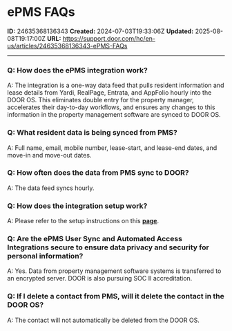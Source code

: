 # ePMS FAQs

**ID:** 24635368136343
**Created:** 2024-07-03T19:33:06Z
**Updated:** 2025-08-08T19:17:00Z
**URL:** https://support.door.com/hc/en-us/articles/24635368136343-ePMS-FAQs

---

<h3 id="h_01H93459ARVM9G7VMAY5S2KJ9E">Q: How does the ePMS integration work?</h3>
<p>A: The integration is a one-way data feed that pulls resident information and lease details from Yardi, RealPage, Entrata, and AppFolio hourly into the DOOR OS. This eliminates double entry for the property manager, accelerates their day-to-day workflows, and ensures any changes to this information in the property management software are synced to DOOR OS.</p>
<h3 id="h_01H93459AR3QNCS1NNVFJJDGDN">Q: What resident data is being synced from PMS?</h3>
<p>A: Full name, email, mobile number, lease-start, and lease-end dates, and move-in and move-out dates.</p>
<h3 id="h_01H93459ARVH0XP66D4VW2RD6W">Q: How often does the data from PMS sync to DOOR?</h3>
<p>A: The data feed syncs hourly. </p>
<h3 id="h_01H93459ARB63DG5RZ84DNNVHH">Q: How does the integration setup work?</h3>
<p>A: Please refer to the setup instructions on this <span class="wysiwyg-underline"><strong><a href="https://support.door.com/hc/en-us/articles/24636888161943-Setting-up-ePMS-in-Door-Web">page</a></strong></span>. </p>
<h3 id="h_01H93459ARBTDWG0RWRWTHSE73">Q: Are the ePMS User Sync and Automated Access Integrations secure to ensure data privacy and security for personal information?</h3>
<p>A: Yes. Data from property management software systems is transferred to an encrypted server. DOOR is also pursuing SOC II accreditation.</p>
<h3 id="h_01H93459ARAKX8GCTFWK48BD45">Q: If I delete a contact from PMS, will it delete the contact in the DOOR OS?</h3>
<p>A: The contact will not automatically be deleted from the DOOR OS.</p>
